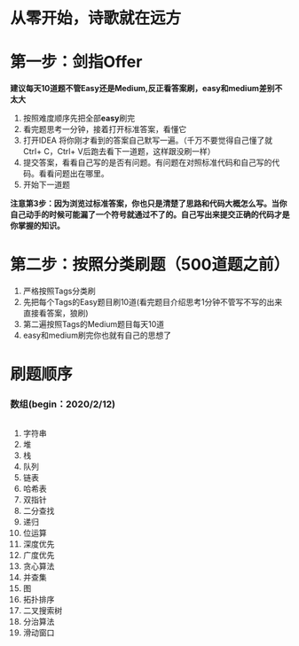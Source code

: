 # 从零开始，诗歌就在远方



# 第一步：剑指Offer

**建议每天10道题不管Easy还是Medium,反正看答案刷，easy和medium差别不太大**

1. 按照难度顺序先把全部**easy**刷完
2. 看完题思考一分钟，接着打开标准答案，看懂它
3. 打开IDEA 将你刚才看到的答案自己默写一遍。（千万不要觉得自己懂了就Ctrl+ C，Ctrl+ V后跑去看下一道题，这样跟没刷一样）
4. 提交答案，看看自己写的是否有问题。有问题在对照标准代码和自己写的代码。看看问题出在哪里。
5. 开始下一道题

**注意第3步：因为浏览过标准答案，你也只是清楚了思路和代码大概怎么写。当你自己动手的时候可能漏了一个符号就通过不了的。自己写出来提交正确的代码才是你掌握的知识。**



# 第二步：按照分类刷题（500道题之前）

1. 严格按照Tags分类刷
2. 先把每个Tags的Easy题目刷10道(看完题目介绍思考1分钟不管写不写的出来直接看答案，狼刷)
3. 第二遍按照Tags的Medium题目每天10道
4. easy和medium刷完你也就有自己的思想了

# 刷题顺序

### 数组(begin：2020/2/12)

```

```




1. 字符串
2. 堆
3. 栈
4. 队列
5. 链表
6. 哈希表
7. 双指针
8. 二分查找
9. 递归
10. 位运算
11. 深度优先
12. 广度优先
13. 贪心算法
14. 并查集
15. 图
16. 拓扑排序
17. 二叉搜索树
18. 分治算法
19. 滑动窗口


